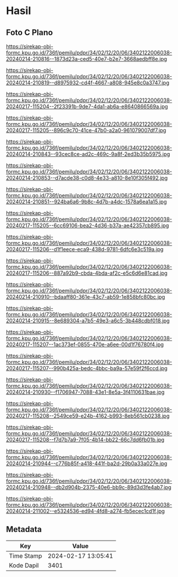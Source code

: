 # Hasil

## Foto C Plano

https://sirekap-obj-formc.kpu.go.id/736f/pemilu/pdpr/34/02/12/20/06/3402122006038-20240214-210816--1873d23a-ced5-40e7-b2e7-3668aedbff8e.jpg

https://sirekap-obj-formc.kpu.go.id/736f/pemilu/pdpr/34/02/12/20/06/3402122006038-20240214-210819--d8975932-cd4f-4667-a808-945e8c0a3747.jpg

https://sirekap-obj-formc.kpu.go.id/736f/pemilu/pdpr/34/02/12/20/06/3402122006038-20240217-115204--2f23391b-9de7-4da1-ab6a-e8640866569a.jpg

https://sirekap-obj-formc.kpu.go.id/736f/pemilu/pdpr/34/02/12/20/06/3402122006038-20240217-115205--896c9c70-41ce-47b0-a2a0-961079007df7.jpg

https://sirekap-obj-formc.kpu.go.id/736f/pemilu/pdpr/34/02/12/20/06/3402122006038-20240214-210843--93cec8ce-ad2c-469c-9a8f-2ed3b35b5975.jpg

https://sirekap-obj-formc.kpu.go.id/736f/pemilu/pdpr/34/02/12/20/06/3402122006038-20240214-210853--d7acde38-c0d8-4e33-a810-8e10f305f492.jpg

https://sirekap-obj-formc.kpu.go.id/736f/pemilu/pdpr/34/02/12/20/06/3402122006038-20240214-210851--924ba6a6-9b8c-4d7b-a4dc-1578a6ea1a15.jpg

https://sirekap-obj-formc.kpu.go.id/736f/pemilu/pdpr/34/02/12/20/06/3402122006038-20240217-115205--6cc69106-bea2-4d36-b37a-ae42357cb895.jpg

https://sirekap-obj-formc.kpu.go.id/736f/pemilu/pdpr/34/02/12/20/06/3402122006038-20240217-115206--d1f1eece-eca9-438d-9781-6dfc6e3c519a.jpg

https://sirekap-obj-formc.kpu.go.id/736f/pemilu/pdpr/34/02/12/20/06/3402122006038-20240217-115206--887a92b9-cbda-4bda-af2c-e5c6d6e81cad.jpg

https://sirekap-obj-formc.kpu.go.id/736f/pemilu/pdpr/34/02/12/20/06/3402122006038-20240214-210910--bdaaff80-361e-43c7-ab59-1e858bfc80bc.jpg

https://sirekap-obj-formc.kpu.go.id/736f/pemilu/pdpr/34/02/12/20/06/3402122006038-20240214-210915--8e689304-a7b5-49e3-a6c5-3b448cdbf018.jpg

https://sirekap-obj-formc.kpu.go.id/736f/pemilu/pdpr/34/02/12/20/06/3402122006038-20240217-115207--1ac373ef-0855-470e-a6ee-00d1f76780f4.jpg

https://sirekap-obj-formc.kpu.go.id/736f/pemilu/pdpr/34/02/12/20/06/3402122006038-20240217-115207--990b425a-bedc-4bbc-ba9a-57e59f2f6ccd.jpg

https://sirekap-obj-formc.kpu.go.id/736f/pemilu/pdpr/34/02/12/20/06/3402122006038-20240214-210930--f1706947-7088-43e1-8e5a-3f4110631bae.jpg

https://sirekap-obj-formc.kpu.go.id/736f/pemilu/pdpr/34/02/12/20/06/3402122006038-20240217-115208--2549ce59-e24b-4162-b993-8eb561cb0238.jpg

https://sirekap-obj-formc.kpu.go.id/736f/pemilu/pdpr/34/02/12/20/06/3402122006038-20240217-115208--f7d7b7a9-7f05-4b14-bb22-66c7dd6fb01b.jpg

https://sirekap-obj-formc.kpu.go.id/736f/pemilu/pdpr/34/02/12/20/06/3402122006038-20240214-210944--c776b85f-a418-441f-ba2d-29b0a33a027e.jpg

https://sirekap-obj-formc.kpu.go.id/736f/pemilu/pdpr/34/02/12/20/06/3402122006038-20240214-210948--db2d904b-2375-40e6-bb9c-89d3d3fe4ab7.jpg

https://sirekap-obj-formc.kpu.go.id/736f/pemilu/pdpr/34/02/12/20/06/3402122006038-20240214-211002--e5324536-ed94-4fd8-a274-fb5ecec1cd1f.jpg


## Metadata

| Key        | Value               |
| ---------- | ------------------- |
| Time Stamp | 2024-02-17 13:05:41 |
| Kode Dapil | 3401                |



